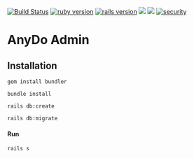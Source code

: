 [![Build Status](https://travis-ci.org/zishe/anydo-admin.svg)](https://travis-ci.org/zishe/anydo-admin)
[![ruby version](https://img.shields.io/badge/Ruby-v2.6.0-blue.svg)](https://www.ruby-lang.org/en/)
[![rails version](https://img.shields.io/badge/Rails-v5.2.2-blue.svg)](https://www.ruby-lang.org/en/)
[![](https://api.codeclimate.com/v1/badges/321a5074242c2cff9a5a/maintainability)](https://codeclimate.com/github/zishe/anydo-admin/maintainability)
[![](https://api.codeclimate.com/v1/badges/321a5074242c2cff9a5a/test_coverage)](https://codeclimate.com/github/zishe/anydo-admin/test_coverage)
[![security](https://hakiri.io/github/zishe/anydo-admin/master.svg)](https://hakiri.io/github/zishe/anydo-admin/master)

# AnyDo Admin

## Installation

```
gem install bundler
```

```
bundle install
```

```
rails db:create
```

```
rails db:migrate
```

#### Run

```
rails s
```

